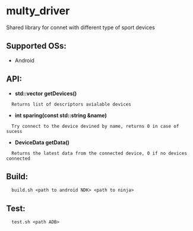 # multy_driver
Shared library for connet with different type of sport devices
## Supported OSs:
- Android
## API:
* **std::vector<DeviceDescriptor> getDevices()**
```
  Returns list of descriptors avialable devices
```
* **int sparing(const std::string &name)**
```
  Try connect to the device devined by name, returns 0 in case of sucess
```
* **DeviceData getData()**
```
  Returns the latest data from the connected device, 0 if no devices connected
```
## Build:
```
  build.sh <path to android NDK> <path to ninja>
```
## Test:
```
  test.sh <path ADB>
```